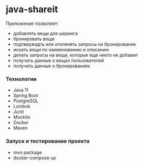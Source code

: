 # java-shareit
Приложение позволяет:
* добавлять вещи для шеринга
* бронировать вещи
* подтвержадть или отклянять запросы на бронирование
* искать вещи по наименованию и описанию
* делать запросы на вещи, которые еще никто не добавил
* получать данные о вещах пользователей 
* получать данные о бронированиях
  
### Технологии
  * Java 11
  * Spring Boot
  * PostgreSQL
  * Lombok
  * Junit
  * Mockito
  * Docker
  * Maven
  
### Запуск и тестирование проекта
* mvn package
* docker-compose up
